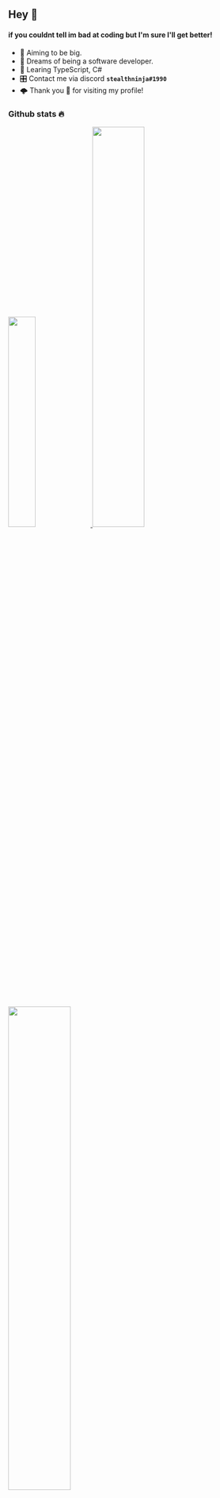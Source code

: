 ## **Hey** 👋
#### if you couldnt tell im bad at coding but I'm sure I'll get better!
 - 🔭 Aiming to be big.
 - 🌃 Dreams of being a software developer.
 - 📘 Learing TypeScript, C#
 - 🎛️ Contact me via discord **`stealthninja#1990`**
 - 🌩️ Thank you 💙  for visiting my profile!

### Github stats 🔥
<a href="https://github.com/realstealthninja/realstealthninja">
  <img width="33%" src="https://github-readme-stats-eight-theta.vercel.app/api/top-langs/?username=realstealthninja&layout=compact&langs_count=8&theme=dark"/>
  <img width="45.5%" src="https://github-readme-stats.vercel.app/api?username=realstealthninja&show_icons=true&theme=dark&include_all_commits=true&count_private=true"/>
  <img  width="50%" src="https://github-readme-streak-stats.herokuapp.com/?user=realstealthninja&show_icons=true&locale=en&layout=demo&theme=dark&hide_border=true&count_private=true" />
</a>

### My most worked on repos 🔥
[![Stealthy bot](https://github-readme-stats.vercel.app/api/pin/?username=realstealthninja&repo=stealthybot&show_icons=true&theme=dark)](https://github.com/realstealthninja/Stealthybot)
[![Stealthy Website](https://github-readme-stats.vercel.app/api/pin/?username=realstealthninja&repo=stealthy-website&&show_icons=true&theme=dark)](https://github.com/realstealthninja/stealthy-website)

